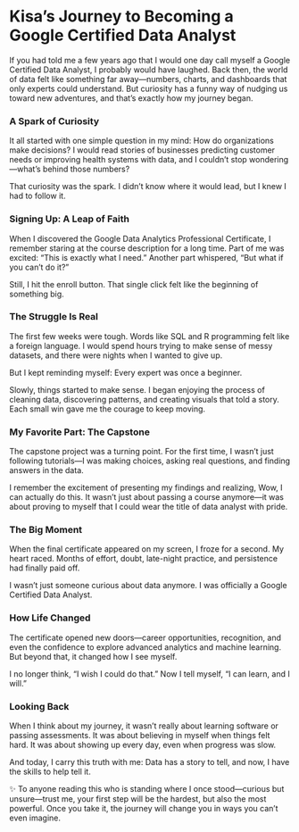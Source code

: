 # Kisa’s Journey to Becoming a Google Certified Data Analyst

If you had told me a few years ago that I would one day call myself a Google Certified Data Analyst, I probably would have laughed. Back then, the world of data felt like something far away—numbers, charts, and dashboards that only experts could understand. But curiosity has a funny way of nudging us toward new adventures, and that’s exactly how my journey began.

### A Spark of Curiosity
It all started with one simple question in my mind: How do organizations make decisions? I would read stories of businesses predicting customer needs or improving health systems with data, and I couldn’t stop wondering—what’s behind those numbers?

That curiosity was the spark. I didn’t know where it would lead, but I knew I had to follow it.

### Signing Up: A Leap of Faith
When I discovered the Google Data Analytics Professional Certificate, I remember staring at the course description for a long time. Part of me was excited: “This is exactly what I need.” Another part whispered, “But what if you can’t do it?”

Still, I hit the enroll button. That single click felt like the beginning of something big.

### The Struggle Is Real
The first few weeks were tough. Words like SQL and R programming felt like a foreign language. I would spend hours trying to make sense of messy datasets, and there were nights when I wanted to give up.

But I kept reminding myself: Every expert was once a beginner.

Slowly, things started to make sense. I began enjoying the process of cleaning data, discovering patterns, and creating visuals that told a story. Each small win gave me the courage to keep moving.

### My Favorite Part: The Capstone
The capstone project was a turning point. For the first time, I wasn’t just following tutorials—I was making choices, asking real questions, and finding answers in the data.

I remember the excitement of presenting my findings and realizing, Wow, I can actually do this. It wasn’t just about passing a course anymore—it was about proving to myself that I could wear the title of data analyst with pride.

### The Big Moment
When the final certificate appeared on my screen, I froze for a second. My heart raced. Months of effort, doubt, late-night practice, and persistence had finally paid off.

I wasn’t just someone curious about data anymore. I was officially a Google Certified Data Analyst.

### How Life Changed
The certificate opened new doors—career opportunities, recognition, and even the confidence to explore advanced analytics and machine learning. But beyond that, it changed how I see myself.

I no longer think, “I wish I could do that.” Now I tell myself, “I can learn, and I will.”

### Looking Back
When I think about my journey, it wasn’t really about learning software or passing assessments. It was about believing in myself when things felt hard. It was about showing up every day, even when progress was slow.

And today, I carry this truth with me: Data has a story to tell, and now, I have the skills to help tell it.

✨ To anyone reading this who is standing where I once stood—curious but unsure—trust me, your first step will be the hardest, but also the most powerful. Once you take it, the journey will change you in ways you can’t even imagine.